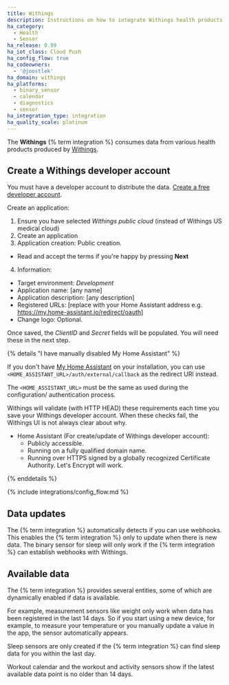 ```yaml
---
title: Withings
description: Instructions on how to integrate Withings health products within Home Assistant.
ha_category:
  - Health
  - Sensor
ha_release: 0.99
ha_iot_class: Cloud Push
ha_config_flow: true
ha_codeowners:
  - '@joostlek'
ha_domain: withings
ha_platforms:
  - binary_sensor
  - calendar
  - diagnostics
  - sensor
ha_integration_type: integration
ha_quality_scale: platinum
---
```


The **Withings** {% term integration %} consumes data from various health products produced by [Withings](https://www.withings.com).

## Create a Withings developer account

You must have a developer account to distribute the data. [Create a free developer account](https://account.withings.com/partner/add_oauth2).

Create an application:
1. Ensure you have selected *Withings public cloud* (instead of Withings US medical cloud)
2. Create an application
3. Application creation: Public creation.
  * Read and accept the terms if you're happy by pressing **Next**
4. Information:
  * Target environment: *Development*
  * Application name: [any name]
  * Application description: [any description]
  * Registered URLs: [replace with your Home Assistant address e.g. https://my.home-assistant.io/redirect/oauth]
  * Change logo: Optional.

Once saved, the *ClientID* and *Secret* fields will be populated. You will need these in the next step.

{% details "I have manually disabled My Home Assistant" %}

If you don't have [My Home Assistant](/integrations/my) on your installation,
you can use `<HOME_ASSISTANT_URL>/auth/external/callback` as the redirect URI
instead.

The `<HOME_ASSISTANT_URL>` must be the same as used during the configuration/
authentication process.

Withings will validate (with HTTP HEAD) these requirements each time you save your Withings developer account. When these checks fail, the Withings UI is not always clear about why.

- Home Assistant (For create/update of Withings developer account):
    - Publicly accessible.
    - Running on a fully qualified domain name.
    - Running over HTTPS signed by a globally recognized Certificate Authority. Let's Encrypt will work.

{% enddetails %}

{% include integrations/config_flow.md %}

## Data updates

The {% term integration %} automatically detects if you can use webhooks. This enables the {% term integration %} only to update when there is new data.
The binary sensor for sleep will only work if the {% term integration %} can establish webhooks with Withings.

## Available data

The {% term integration %} provides several entities, some of which are dynamically enabled if data is available.

For example, measurement sensors like weight only work when data has been registered in the last 14 days. So if you start using a new device, for example, to measure your temperature or you manually update a value in the app, the sensor automatically appears.

Sleep sensors are only created if the {% term integration %} can find sleep data for you within the last day.

Workout calendar and the workout and activity sensors show if the latest available data point is no older than 14 days.
